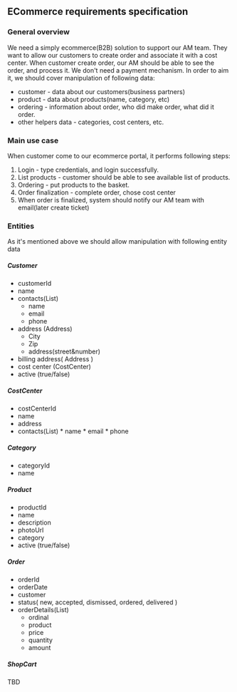 ## ECommerce requirements specification

### General overview 

We need a simply ecommerce(B2B) solution to support our AM team. They want to allow our customers to create order and associate it
with a cost center. When customer create order, our AM should be able to see the order, and process it. We don't need a payment mechanism.
In order to aim it, we should cover manipulation of following data:  
* customer - data about our customers(business partners) 
* product - data about products(name, category, etc) 
* ordering - information about order, who did make order, what did it order.
* other helpers data - categories, cost centers, etc.

### Main use case

When customer come to our ecommerce portal, it performs following steps:
1. Login - type credentials, and login successfully.
2. List products - customer should be able to see available list of products.
3. Ordering - put products to the basket.
4. Order finalization - complete order, chose cost center
5. When order is finalized, system should notify our AM team with email(later create ticket)

### Entities
As it's mentioned above we should allow manipulation with following entity data
##### Customer 
* customerId
* name
* contacts(List)
    * name
    * email
    * phone
* address (Address)
    * City
    * Zip
    * address(street&number)
* billing address( Address )
* cost center (CostCenter)
* active (true/false)

##### CostCenter
* costCenterId
* name
* address
* contacts(List)
      * name
      * email
      * phone

##### Category
* categoryId
* name

##### Product
* productId
* name
* description
* photoUrl
* category
* active (true/false)

##### Order
* orderId
* orderDate
* customer
* status( new, accepted, dismissed, ordered, delivered )
* orderDetails(List)
    * ordinal
    * product
    * price
    * quantity
    * amount
    
##### ShopCart
TBD    

